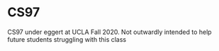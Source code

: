 # CS97
CS97 under eggert at UCLA Fall 2020. Not outwardly intended to help future students struggling with this class
